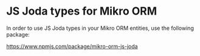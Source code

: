 # JS Joda types for Mikro ORM

In order to use JS Joda types in your Mikro ORM entities, use the following package:

https://www.npmjs.com/package/mikro-orm-js-joda
